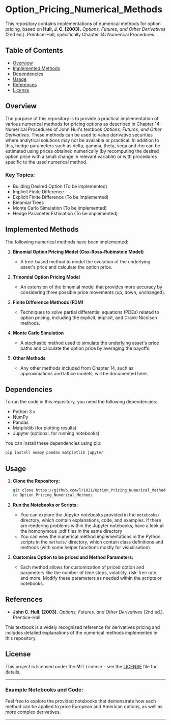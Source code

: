 # Option_Pricing_Numerical_Methods

This repository contains implementations of numerical methods for option pricing, based on **Hull, J. C. (2003).** *Options, Futures, and Other Derivatives* (2nd ed.). Prentice-Hall, specifically Chapter 14: Numerical Procedures.

## Table of Contents
- [Overview](#overview)
- [Implemented Methods](#implemented-methods)
- [Dependencies](#dependencies)
- [Usage](#usage)
- [References](#references)
- [License](#license)

## Overview

The purpose of this repository is to provide a practical implementation of various numerical methods for pricing options as described in Chapter 14: Numerical Procedures of John Hull's textbook *Options, Futures, and Other Derivatives*. These methods can be used to value derivative securities where analytical solutions may not be available or practical.
In addition to this, hedge parameters such as delta, gamma, theta, vega and rho can be estimated using prices obtained numerically (by recomputing the desired option price with a small change in relevant variable) or with procedures specific to the used numerical method.

### Key Topics:
- Building Desired Option (To be implemented)
- Implicit Finite Difference
- Explicit Finite Difference (To be implemented)
- Binomial Trees
- Monte Carlo Simulation (To be implemented)
- Hedge Parameter Estimation (To be implemented)

## Implemented Methods

The following numerical methods have been implemented:

1. **Binomial Option Pricing Model (Cox-Ross-Rubinstein Model)**
   - A tree-based method to model the evolution of the underlying asset's price and calculate the option price.

2. **Trinomial Option Pricing Model**
   - An extension of the binomial model that provides more accuracy by considering three possible price movements (up, down, unchanged).

3. **Finite Difference Methods (FDM)**
   - Techniques to solve partial differential equations (PDEs) related to option pricing, including the explicit, implicit, and Crank-Nicolson methods.

4. **Monte Carlo Simulation**
   - A stochastic method used to simulate the underlying asset's price paths and calculate the option price by averaging the payoffs.

5. **Other Methods**
   - Any other methods included from Chapter 14, such as approximations and lattice models, will be documented here.

## Dependencies

To run the code in this repository, you need the following dependencies:

- Python 3.x
- NumPy
- Pandas
- Matplotlib (for plotting results)
- Jupyter (optional, for running notebooks)

You can install these dependencies using pip:

```bash
pip install numpy pandas matplotlib jupyter
```

## Usage

1. **Clone the Repository:**

   ```bash
   git clone https://github.com/lr1021/Option_Pricing_Numerical_Methods.git
   cd Option_Pricing_Numerical_Methods
   ```

2. **Run the Notebooks or Scripts:**
   - You can explore the Jupyter notebooks provided in the `notebooks/` directory, which contain explanations, code, and examples. If there are rendering problems within the Jupyter notebooks, have a look at the homonymous .pdf files in the same directory
   - You can view the numerical method implementations in the Python scripts in the `methods/` directory, which contain class definitions and methods (with some helper functions mostly for visualisation)

3. **Customise Option to be priced and Method Parameters:**
   - Each method allows for customization of priced option and parameters like the number of time steps, volatility, risk-free rate, and more. Modify these parameters as needed within the scripts or notebooks.

## References

- **John C. Hull. (2003).** *Options, Futures, and Other Derivatives* (2nd ed.). Prentice-Hall.

This textbook is a widely recognized reference for derivatives pricing and includes detailed explanations of the numerical methods implemented in this repository.

## License

This project is licensed under the MIT License - see the [LICENSE](LICENSE) file for details.

---

### Example Notebooks and Code:

Feel free to explore the provided notebooks that demonstrate how each method can be applied to price European and American options, as well as more complex derivatives.

---
